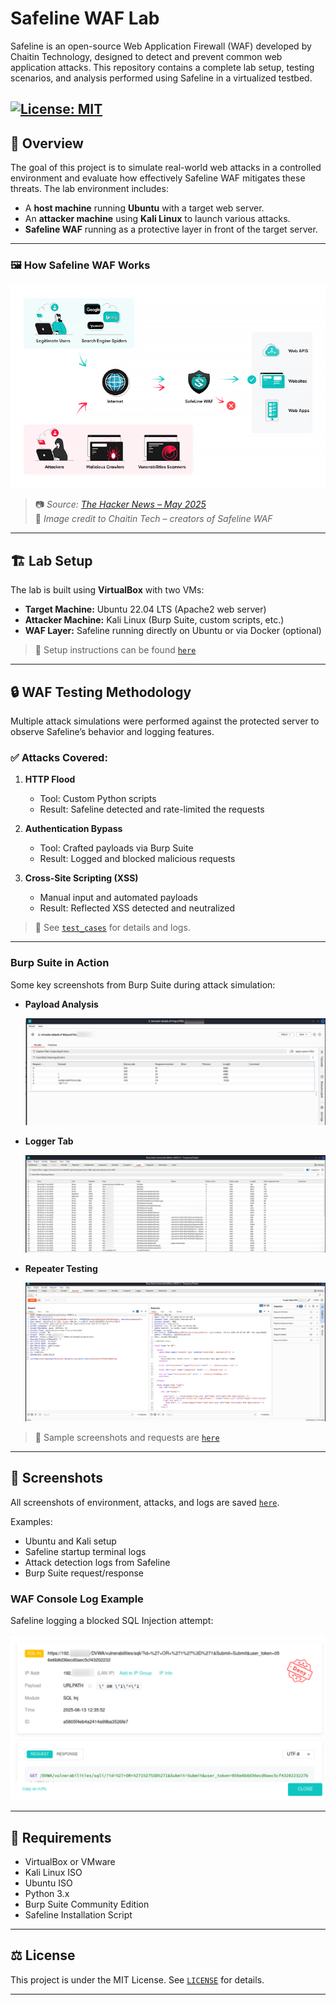# Safeline WAF Lab

Safeline is an open-source Web Application Firewall (WAF) developed by Chaitin Technology, designed to detect and prevent common web application attacks. This repository contains a complete lab setup, testing scenarios, and analysis performed using Safeline in a virtualized testbed.

[![License: MIT](https://img.shields.io/badge/License-MIT-yellow.svg)](https://opensource.org/licenses/MIT)
---

## 🚀 Overview

The goal of this project is to simulate real-world web attacks in a controlled environment and evaluate how effectively Safeline WAF mitigates these threats. The lab environment includes:

- A **host machine** running **Ubuntu** with a target web server.
- An **attacker machine** using **Kali Linux** to launch various attacks.
- **Safeline WAF** running as a protective layer in front of the target server.

---
### 🖼️ How Safeline WAF Works

![Safeline Architecture Diagram](/screenshots/Safeline.jpg)

> 📷 *Source: [The Hacker News – May 2025](https://thehackernews.com/2025/05/safeline-waf-open-source-web.html)*  
> 🧠 *Image credit to Chaitin Tech – creators of Safeline WAF*

---

## 🏗️ Lab Setup

The lab is built using **VirtualBox** with two VMs:

- **Target Machine:** Ubuntu 22.04 LTS (Apache2 web server)
- **Attacker Machine:** Kali Linux (Burp Suite, custom scripts, etc.)
- **WAF Layer:** Safeline running directly on Ubuntu or via Docker (optional)

> 📄 Setup instructions can be found [`here`](setup/)

---

## 🔒 WAF Testing Methodology

Multiple attack simulations were performed against the protected server to observe Safeline’s behavior and logging features.

### ✅ Attacks Covered:

1. **HTTP Flood**
   - Tool: Custom Python scripts
   - Result: Safeline detected and rate-limited the requests

2. **Authentication Bypass**
   - Tool: Crafted payloads via Burp Suite
   - Result: Logged and blocked malicious requests

3. **Cross-Site Scripting (XSS)**
   - Manual input and automated payloads
   - Result: Reflected XSS detected and neutralized

> 📄 See [`test_cases`](test_cases) for details and logs.

---

### Burp Suite in Action

Some key screenshots from Burp Suite during attack simulation:

- **Payload Analysis**
  
  ![Payloads Used](/screenshots/BurpSuite_payloads.png)

- **Logger Tab**
  
  ![Logger Tab](/screenshots/BurpSuite_logger.jpg)

- **Repeater Testing**
  
  ![Repeater Tab](/screenshots/BurpSuite_repeater.png)


> 📄 Sample screenshots and requests are [`here`](screenshots)

---

## 📸 Screenshots

All screenshots of environment, attacks, and logs are saved [`here`](screenshots).

Examples:
- Ubuntu and Kali setup
- Safeline startup terminal logs
- Attack detection logs from Safeline
- Burp Suite request/response

### WAF Console Log Example

Safeline logging a blocked SQL Injection attempt:

![Safeline SQL Detection](/screenshots/Safeline_SQL_detected.png)

---

## 📌 Requirements

- VirtualBox or VMware
- Kali Linux ISO
- Ubuntu ISO
- Python 3.x
- Burp Suite Community Edition
- Safeline Installation Script

---

## ⚖️ License

This project is under the MIT License. See [`LICENSE`](LICENSE.md) for details.

---
